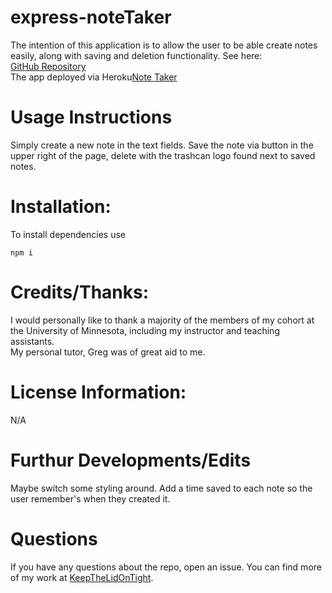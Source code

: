 # express-noteTaker
The intention of this application is to allow the user to be able create notes easily, along with saving and deletion functionality.
See here:
<br>
[GitHub Repository](https://github.com/KeepTheLidOnTight/express-noteTaker)
<br>
The app deployed via Heroku[Note Taker](https://ex-note-taker.herokuapp.com/)

# Usage Instructions
Simply create a new note in the text fields. Save the note via button in the upper right of the page, delete with the trashcan logo found next to saved notes.

# Installation:
To install dependencies use
```
npm i 
```

# Credits/Thanks:
I would personally like to thank a majority of the members of my cohort at the University of Minnesota, including my instructor and teaching assistants.
<br>
My personal tutor, Greg was of great aid to me.

# License Information: 
N/A

# Furthur Developments/Edits
Maybe switch some styling around. Add a time saved to each note so the user remember's when they created it.

# Questions 
If you have any questions about the repo, open an issue. You can find more of my work at [KeepTheLidOnTight](https://github.com/KeepTheLidOnTight/).
